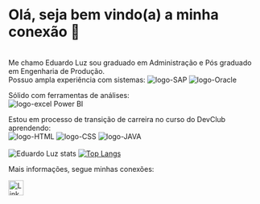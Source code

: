 # Olá, seja bem vindo(a) a minha conexão :wave:
<br>
Me chamo Eduardo Luz sou graduado em Administração e Pós graduado em Engenharia de Produção.
<br>
Possuo ampla experiência com sistemas:
<img src="https://img.shields.io/badge/SAP-0FAAFF?style=for-the-badge&logo=sap&logoColor=white" alt="logo-SAP" />
<img src="https://img.shields.io/badge/Oracle-F80000?style=for-the-badge&logo=oracle&logoColor=black" alt="logo-Oracle" />

Sólido com ferramentas de análises:
<br>
<img src="https://img.shields.io/badge/Microsoft_Excel-217346?style=for-the-badge&logo=microsoft-excel&logoColor=white" alt="logo-excel" />
Power BI

Estou em processo de transição de carreira no curso do DevClub aprendendo:
<br>
<img src="https://img.shields.io/badge/HTML5-E34F26?style=for-the-badge&logo=html5&logoColor=white" alt="logo-HTML" />
<img src="https://img.shields.io/badge/CSS3-1572B6?style=for-the-badge&logo=css3&logoColor=white" alt="logo-CSS" />
<img src="https://img.shields.io/badge/Java-ED8B00?style=for-the-badge&logo=openjdk&logoColor=white" alt="logo-JAVA" />
<br>
<br>
![Eduardo Luz stats](https://github-readme-stats.vercel.app/api?username=edualandradeluz&show_icons=true&theme=transparent) [![Top Langs](https://github-readme-stats.vercel.app/api/top-langs/?username=edualandradeluz)](https://github.com/anuraghazra/github-readme-stats)

Mais informações, segue minhas conexões:
<p>
  <a href="https://www.linkedin.com/in/eduardo-andrade-luz/" />
  <img align="left" alt="Linkedin" width="30px" src="https://cdn.jsdelivr.net/npm/simple-icons@v3/icons/linkedin.svg" />
 </p>


